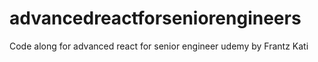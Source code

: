 # advancedreactforseniorengineers
Code along for advanced react for senior engineer udemy by Frantz Kati
